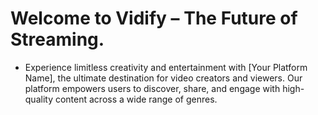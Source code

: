 # Welcome to Vidify – The Future of Streaming.
- Experience limitless creativity and entertainment with [Your Platform Name], the ultimate destination for video creators and viewers. Our platform empowers users to discover, share, and engage with high-quality content across a wide range of genres. 